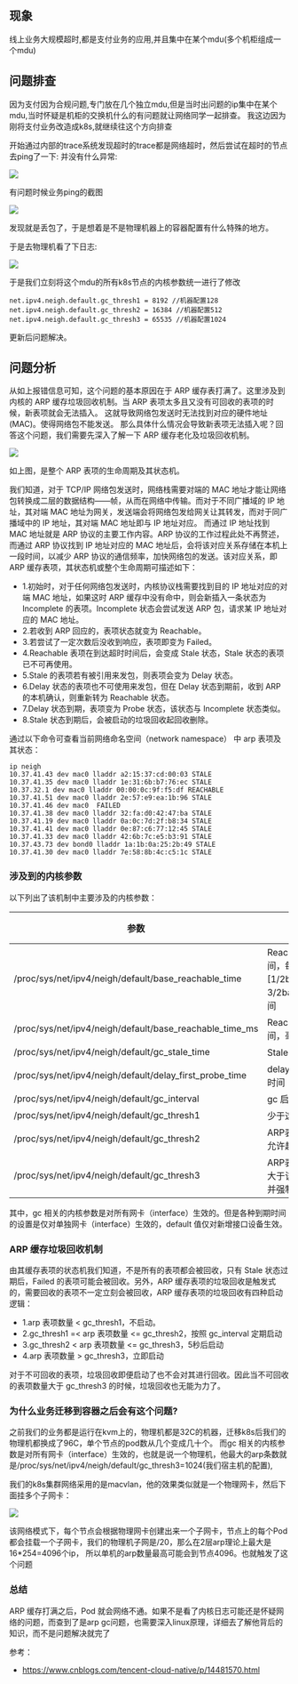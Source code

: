 ## 现象

线上业务大规模超时,都是支付业务的应用,并且集中在某个mdu(多个机柜组成一个mdu)

## 问题排查

因为支付因为合规问题,专门放在几个独立mdu,但是当时出问题的ip集中在某个mdu,当时怀疑是机柜的交换机什么的有问题就让网络同学一起排查。
我这边因为刚将支付业务改造成k8s,就继续往这个方向排查

开始通过内部的trace系统发现超时的trace都是网络超时，然后尝试在超时的节点去ping了一下:
并没有什么异常:

![](../images/arp1.png)

有问题时候业务ping的截图

![](../images/arp2.png)

发现就是丢包了，于是想着是不是物理机器上的容器配置有什么特殊的地方。

于是去物理机看了下日志:

![](../images/arp3.png)

于是我们立刻将这个mdu的所有k8s节点的内核参数统一进行了修改

```shell
net.ipv4.neigh.default.gc_thresh1 = 8192 //机器配置128
net.ipv4.neigh.default.gc_thresh2 = 16384 //机器配置512
net.ipv4.neigh.default.gc_thresh3 = 65535 //机器配置1024
```

更新后问题解决。


## 问题分析

从如上报错信息可知，这个问题的基本原因在于 ARP 缓存表打满了。这里涉及到内核的 ARP 缓存垃圾回收机制。当 ARP 表项太多且又没有可回收的表项的时候，新表项就会无法插入。
这就导致网络包发送时无法找到对应的硬件地址(MAC)。使得网络包不能发送。
那么具体什么情况会导致新表项无法插入呢？回答这个问题，我们需要先深入了解一下 ARP 缓存老化及垃圾回收机制。

![](../images/arp4.png)

如上图，是整个 ARP 表项的生命周期及其状态机。

我们知道，对于 TCP/IP 网络包发送时，网络栈需要对端的 MAC 地址才能让网络包转换成二层的数据结构——帧，从而在网络中传输。而对于不同广播域的 IP 地址，其对端 MAC 地址为网关，发送端会将网络包发给网关让其转发，而对于同广播域中的 IP 地址，其对端 MAC 地址即与 IP 地址对应。
而通过 IP 地址找到 MAC 地址就是 ARP 协议的主要工作内容。ARP 协议的工作过程此处不再赘述，而通过 ARP 协议找到 IP 地址对应的 MAC 地址后，会将该对应关系存储在本机上一段时间，以减少 ARP 协议的通信频率，加快网络包的发送。该对应关系，即 ARP 缓存表项，其状态机或整个生命周期可描述如下：

- 1.初始时，对于任何网络包发送时，内核协议栈需要找到目的 IP 地址对应的对端 MAC 地址，如果这时 ARP 缓存中没有命中，则会新插入一条状态为 Incomplete 的表项。Incomplete 状态会尝试发送 ARP 包，请求某 IP 地址对应的 MAC 地址。
- 2.若收到 ARP 回应的，表项状态就变为 Reachable。
- 3.若尝试了一定次数后没收到响应，表项即变为 Failed。
- 4.Reachable 表项在到达超时时间后，会变成 Stale 状态，Stale 状态的表项已不可再使用。
- 5.Stale 的表项若有被引用来发包，则表项会变为 Delay 状态。
- 6.Delay 状态的表项也不可使用来发包，但在 Delay 状态到期前，收到 ARP 的本机确认，则重新转为 Reachable 状态。
- 7.Delay 状态到期，表项变为 Probe 状态，该状态与 Incomplete 状态类似。
- 8.Stale 状态到期后，会被启动的垃圾回收起回收删除。

通过以下命令可查看当前网络命名空间（network namespace） 中 arp 表项及其状态：

```shell
ip neigh
10.37.41.43 dev mac0 lladdr a2:15:37:cd:00:03 STALE
10.37.41.35 dev mac0 lladdr 1e:31:6b:b7:76:ec STALE
10.37.32.1 dev mac0 lladdr 00:00:0c:9f:f5:df REACHABLE
10.37.41.51 dev mac0 lladdr 2e:57:e9:ea:1b:96 STALE
10.37.41.46 dev mac0  FAILED
10.37.41.38 dev mac0 lladdr 32:fa:d0:42:47:ba STALE
10.37.41.19 dev mac0 lladdr 0a:0c:7d:2f:b8:34 STALE
10.37.41.41 dev mac0 lladdr 0e:87:c6:77:12:45 STALE
10.37.41.33 dev mac0 lladdr 42:6b:7c:e5:b3:91 STALE
10.37.43.73 dev bond0 lladdr 1a:1b:0a:25:2b:49 STALE
10.37.41.30 dev mac0 lladdr 7e:58:8b:4c:c5:1c STALE
```

### 涉及到的内核参数

以下列出了该机制中主要涉及的内核参数：

|参数	|含义	| 默认值  |
|---|---|------|
|/proc/sys/net/ipv4/neigh/default/base_reachable_time	|Reachable 状态基础过期时间，每个表项过期时间是在[1/2base_reachable_time，3/2base_reachable_time]之间	| 30秒  |
|/proc/sys/net/ipv4/neigh/default/base_reachable_time_ms	|Reachable 状态基础过期时间，毫秒表示	| 30秒  |
|/proc/sys/net/ipv4/neigh/default/gc_stale_time	|Stale 状态过期时间	| 60秒  |
|/proc/sys/net/ipv4/neigh/default/delay_first_probe_time	|delay 状态过期到 Probe 的时间	| 5秒   |
|/proc/sys/net/ipv4/neigh/default/gc_interval	|gc 启动的周期时间	| 30秒  |
|/proc/sys/net/ipv4/neigh/default/gc_thresh1	|少于这个值，gc 不会启动	| 2048 |
|/proc/sys/net/ipv4/neigh/default/gc_thresh2	|ARP表的最多纪录的软限制，允许超过该数字5秒	|  4096    |
|/proc/sys/net/ipv4/neigh/default/gc_thresh3	|ARP表的最多纪录的硬限制，大于该数目，gc立即启动，并强制回收	|  8192    |

其中，gc 相关的内核参数是对所有网卡（interface）生效的。但是各种到期时间的设置是仅对单独网卡（interface）生效的，default 值仅对新增接口设备生效。

### ARP 缓存垃圾回收机制

由其缓存表项的状态机我们知道，不是所有的表项都会被回收，只有 Stale 状态过期后，Failed 的表项可能会被回收。另外，ARP 缓存表项的垃圾回收是触发式的，需要回收的表项不一定立刻会被回收，ARP 缓存表项的垃圾回收有四种启动逻辑：

- 1.arp 表项数量 < gc_thresh1，不启动。 
- 2.gc_thresh1 =< arp 表项数量 <= gc_thresh2，按照 gc_interval 定期启动 
- 3.gc_thresh2 < arp 表项数量 <= gc_thresh3，5秒后启动 
- 4.arp 表项数量 > gc_thresh3，立即启动

对于不可回收的表项，垃圾回收即便启动了也不会对其进行回收。因此当不可回收的表项数量大于 gc_thresh3 的时候，垃圾回收也无能为力了。

### 为什么业务迁移到容器之后会有这个问题?

之前我们的业务都是运行在kvm上的，物理机都是32C的机器，迁移k8s后我们的物理机都换成了96C，单个节点的pod数从几个变成几十个。
而gc 相关的内核参数是对所有网卡（interface）生效的，也就是说一个物理机，他最大的arp条数就是/proc/sys/net/ipv4/neigh/default/gc_thresh3=1024(我们宿主机的配置),

我们的k8s集群网络采用的是macvlan，他的效果类似就是一个物理网卡，然后下面挂多个子网卡：

![](../images/arp5.png)

该网络模式下，每个节点会根据物理网卡创建出来一个子网卡，节点上的每个Pod都会挂载一个子网卡，我们的物理机子网是/20，那么在2层arp理论上最大是16*254=4096个ip，
所以单机的arp数量最高可能会到节点4096。也就触发了这个问题

### 总结

ARP 缓存打满之后，Pod 就会网络不通。如果不是看了内核日志可能还是怀疑网络的问题，而查到了是arp gc问题，也需要深入linux原理，详细去了解他背后的知识，而不是问题解决就完了


参考：
- https://www.cnblogs.com/tencent-cloud-native/p/14481570.html